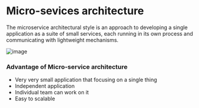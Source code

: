 # Micro-sevices architecture

The microservice architectural style is an approach to developing a single application as a suite of small services, each running in its own process and communicating with lightweight mechanisms.


![image](https://user-images.githubusercontent.com/110366380/203054975-8ca73eee-b688-4d06-9d9a-6e7de35d212f.png)

### Advantage of Micro-service architecture
- Very very small application that focusing on a single thing
- Independent application
- Individual team can work on it
- Easy to scalable

